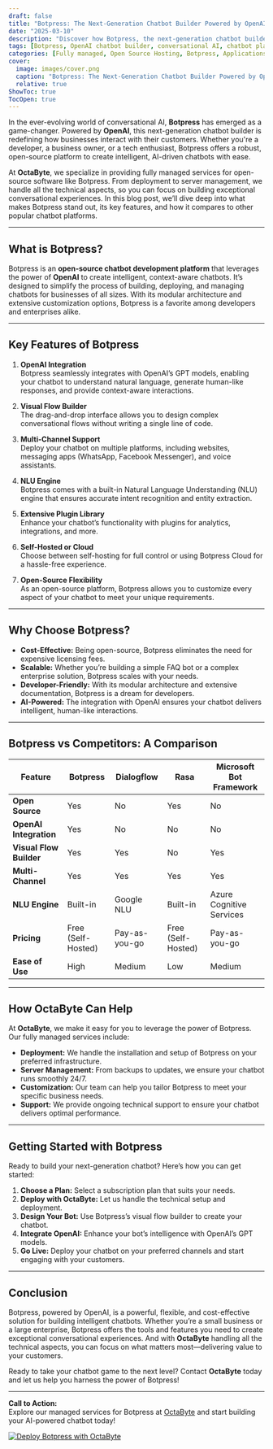 ```yaml
---
draft: false
title: "Botpress: The Next-Generation Chatbot Builder Powered by OpenAI"
date: "2025-03-10"
description: "Discover how Botpress, the next-generation chatbot builder powered by OpenAI, is revolutionizing conversational AI. Learn about its features, benefits, and how it compares to other chatbot platforms in this detailed guide."
tags: [Botpress, OpenAI chatbot builder, conversational AI, chatbot platforms, Botpress vs competitors, open-source chatbot software, AI-powered chatbots, Botpress features, managed chatbot services, OctaByte]
categories: [Fully managed, Open Source Hosting, Botpress, Applications, Live Chat, Customer Support]
cover:
  image: images/cover.png
  caption: "Botpress: The Next-Generation Chatbot Builder Powered by OpenAI"
  relative: true
ShowToc: true
TocOpen: true
---
```



In the ever-evolving world of conversational AI, **Botpress** has emerged as a game-changer. Powered by **OpenAI**, this next-generation chatbot builder is redefining how businesses interact with their customers. Whether you're a developer, a business owner, or a tech enthusiast, Botpress offers a robust, open-source platform to create intelligent, AI-driven chatbots with ease.

At **OctaByte**, we specialize in providing fully managed services for open-source software like Botpress. From deployment to server management, we handle all the technical aspects, so you can focus on building exceptional conversational experiences. In this blog post, we’ll dive deep into what makes Botpress stand out, its key features, and how it compares to other popular chatbot platforms.

---

## What is Botpress?

Botpress is an **open-source chatbot development platform** that leverages the power of **OpenAI** to create intelligent, context-aware chatbots. It’s designed to simplify the process of building, deploying, and managing chatbots for businesses of all sizes. With its modular architecture and extensive customization options, Botpress is a favorite among developers and enterprises alike.

---

## Key Features of Botpress

1. **OpenAI Integration**  
   Botpress seamlessly integrates with OpenAI’s GPT models, enabling your chatbot to understand natural language, generate human-like responses, and provide context-aware interactions.

2. **Visual Flow Builder**  
   The drag-and-drop interface allows you to design complex conversational flows without writing a single line of code.

3. **Multi-Channel Support**  
   Deploy your chatbot on multiple platforms, including websites, messaging apps (WhatsApp, Facebook Messenger), and voice assistants.

4. **NLU Engine**  
   Botpress comes with a built-in Natural Language Understanding (NLU) engine that ensures accurate intent recognition and entity extraction.

5. **Extensive Plugin Library**  
   Enhance your chatbot’s functionality with plugins for analytics, integrations, and more.

6. **Self-Hosted or Cloud**  
   Choose between self-hosting for full control or using Botpress Cloud for a hassle-free experience.

7. **Open-Source Flexibility**  
   As an open-source platform, Botpress allows you to customize every aspect of your chatbot to meet your unique requirements.

---

## Why Choose Botpress?

- **Cost-Effective:** Being open-source, Botpress eliminates the need for expensive licensing fees.  
- **Scalable:** Whether you’re building a simple FAQ bot or a complex enterprise solution, Botpress scales with your needs.  
- **Developer-Friendly:** With its modular architecture and extensive documentation, Botpress is a dream for developers.  
- **AI-Powered:** The integration with OpenAI ensures your chatbot delivers intelligent, human-like interactions.  

---

## Botpress vs Competitors: A Comparison

| Feature                | Botpress               | Dialogflow             | Rasa                   | Microsoft Bot Framework |
|------------------------|------------------------|------------------------|------------------------|-------------------------|
| **Open Source**        | Yes                    | No                     | Yes                    | No                      |
| **OpenAI Integration** | Yes                    | No                     | No                     | No                      |
| **Visual Flow Builder**| Yes                    | Yes                    | No                     | Yes                     |
| **Multi-Channel**      | Yes                    | Yes                    | Yes                    | Yes                     |
| **NLU Engine**         | Built-in               | Google NLU             | Built-in               | Azure Cognitive Services|
| **Pricing**            | Free (Self-Hosted)     | Pay-as-you-go          | Free (Self-Hosted)     | Pay-as-you-go           |
| **Ease of Use**        | High                   | Medium                 | Low                    | Medium                  |

---

## How OctaByte Can Help

At **OctaByte**, we make it easy for you to leverage the power of Botpress. Our fully managed services include:

- **Deployment:** We handle the installation and setup of Botpress on your preferred infrastructure.  
- **Server Management:** From backups to updates, we ensure your chatbot runs smoothly 24/7.  
- **Customization:** Our team can help you tailor Botpress to meet your specific business needs.  
- **Support:** We provide ongoing technical support to ensure your chatbot delivers optimal performance.  

---

## Getting Started with Botpress

Ready to build your next-generation chatbot? Here’s how you can get started:

1. **Choose a Plan:** Select a subscription plan that suits your needs.  
2. **Deploy with OctaByte:** Let us handle the technical setup and deployment.  
3. **Design Your Bot:** Use Botpress’s visual flow builder to create your chatbot.  
4. **Integrate OpenAI:** Enhance your bot’s intelligence with OpenAI’s GPT models.  
5. **Go Live:** Deploy your chatbot on your preferred channels and start engaging with your customers.  

---

## Conclusion

Botpress, powered by OpenAI, is a powerful, flexible, and cost-effective solution for building intelligent chatbots. Whether you’re a small business or a large enterprise, Botpress offers the tools and features you need to create exceptional conversational experiences. And with **OctaByte** handling all the technical aspects, you can focus on what matters most—delivering value to your customers.

Ready to take your chatbot game to the next level? Contact **OctaByte** today and let us help you harness the power of Botpress!

---

**Call to Action:**  
Explore our managed services for Botpress at [OctaByte](https://octabyte.io) and start building your AI-powered chatbot today!

[![Deploy Botpress with OctaByte](/images/deploy-on-octabyte.png)](https://octabyte.io/fully-managed-open-source-services/applications/live-chat/botpress)
